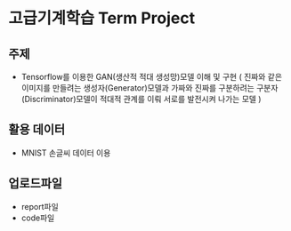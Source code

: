 # 고급기계학습 Term Project

## 주제
- Tensorflow를 이용한 GAN(생산적 적대 생성망)모델 이해 및 구현
 ( 진짜와 같은 이미지를 만들려는 생성자(Generator)모델과 가짜와 진짜를 구분하려는 구분자(Discriminator)모델이 적대적 관계를 이뤄 서로를 발전시켜 나가는 모델 )

## 활용 데이터
- MNIST 손글씨 데이터 이용

## 업로드파일
- report파일
- code파일

